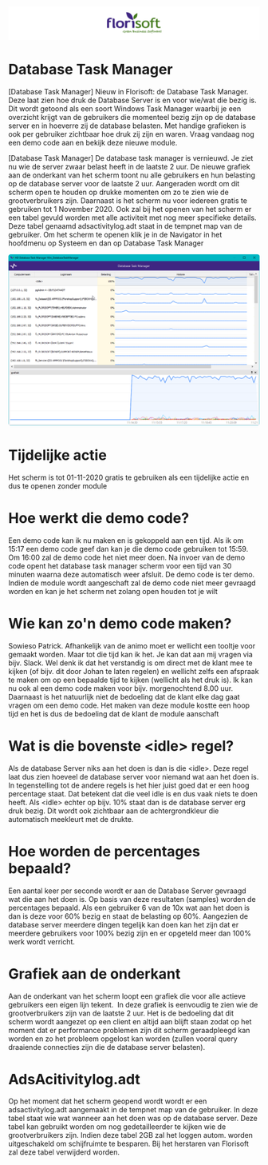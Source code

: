 ![](2022-02-11-15-24-01.png)

# Database Task Manager

\[Database Task Manager\] Nieuw in Florisoft: de Database Task Manager.
Deze laat zien hoe druk de Database Server is en voor wie/wat die bezig
is. Dit wordt getoond als een soort Windows Task Manager waarbij je een
overzicht krijgt van de gebruikers die momenteel bezig zijn op de
database server en in hoeverre zij de database belasten. Met handige
grafieken is ook per gebruiker zichtbaar hoe druk zij zijn en waren.
Vraag vandaag nog een demo code aan en bekijk deze nieuwe module.

\[Database Task Manager\] De database task manager is vernieuwd. Je ziet
nu wie de server zwaar belast heeft in de laatste 2 uur. De nieuwe
grafiek aan de onderkant van het scherm toont nu alle gebruikers en hun
belasting op de database server voor de laatste 2 uur. Aangeraden wordt
om dit scherm open te houden op drukke momenten om zo te zien wie de
grootverbruikers zijn. Daarnaast is het scherm nu voor iedereen gratis
te gebruiken tot 1 November 2020. Ook zal bij het openen van het scherm
er een tabel gevuld worden met alle activiteit met nog meer specifieke
details. Deze tabel genaamd adsactivitylog.adt staat in de tempnet map
van de gebruiker. Om het scherm te openen klik je in de Navigator in het
hoofdmenu op Systeem en dan op Database Task Manager

<img src=".Database Task Manager.docx\media\image1.png" />

# Tijdelijke actie

Het scherm is tot 01-11-2020 gratis te gebruiken als een tijdelijke
actie en dus te openen zonder module

# Hoe werkt die demo code?

Een demo code kan ik nu maken en is gekoppeld aan een tijd. Als ik om
15:17 een demo code geef dan kan je die demo code gebruiken tot 15:59.
Om 16:00 zal de demo code het niet meer doen. Na invoer van de demo code
opent het database task manager scherm voor een tijd van 30 minuten
waarna deze automatisch weer afsluit. De demo code is ter demo. Indien
de module wordt aangeschaft zal de demo code niet meer gevraagd worden
en kan je het scherm net zolang open houden tot je wilt

# Wie kan zo'n demo code maken?

Sowieso Patrick. Afhankelijk van de animo moet er wellicht een tooltje
voor gemaakt worden. Maar tot die tijd kan ik het. Je kan dat aan mij
vragen via bijv. Slack. Wel denk ik dat het verstandig is om direct met
de klant mee te kijken (of bijv. dit door Johan te laten regelen) en
wellicht zelfs een afspraak te maken om op een bepaalde tijd te kijken
(wellicht als het druk is). Ik kan nu ook al een demo code maken voor
bijv. morgenochtend 8.00 uur. Daarnaast is het natuurlijk niet de
bedoeling dat de klant elke dag gaat vragen om een demo code. Het maken
van deze module kostte een hoop tijd en het is dus de bedoeling dat de
klant de module aanschaft

# Wat is die bovenste &lt;idle&gt; regel?

Als de database Server niks aan het doen is dan is die &lt;idle&gt;.
Deze regel laat dus zien hoeveel de database server voor niemand wat aan
het doen is. In tegenstelling tot de andere regels is het hier juist
goed dat er een hoog percentage staat. Dat betekent dat die veel idle is
en dus vaak niets te doen heeft. Als &lt;idle&gt; echter op bijv. 10%
staat dan is de database server erg druk bezig. Dit wordt ook zichtbaar
aan de achtergrondkleur die automatisch meekleurt met de drukte.

# Hoe worden de percentages bepaald?

Een aantal keer per seconde wordt er aan de Database Server gevraagd wat
die aan het doen is. Op basis van deze resultaten (samples) worden de
percentages bepaald. Als een gebruiker 6 van de 10x wat aan het doen is
dan is deze voor 60% bezig en staat de belasting op 60%. Aangezien de
database server meerdere dingen tegelijk kan doen kan het zijn dat er
meerdere gebruikers voor 100% bezig zijn en er opgeteld meer dan 100%
werk wordt verricht.

# Grafiek aan de onderkant

Aan de onderkant van het scherm loopt een grafiek die voor alle actieve
gebruikers een eigen lijn tekent.  In deze grafiek is eenvoudig te zien
wie de grootverbruikers zijn van de laatste 2 uur. Het is de bedoeling
dat dit scherm wordt aangezet op een client en altijd aan blijft staan
zodat op het moment dat er performance problemen zijn dit scherm
geraadpleegd kan worden en zo het probleem opgelost kan worden (zullen
vooral query draaiende connecties zijn die de database server belasten).

# AdsAcitivitylog.adt

Op het moment dat het scherm geopend wordt wordt er een
adsactivitylog.adt aangemaakt in de tempnet map van de gebruiker. In
deze tabel staat wie wat wanneer aan het doen was op de database server.
Deze tabel kan gebruikt worden om nog gedetailleerder te kijken wie de
grootverbruikers zijn. Indien deze tabel 2GB zal het loggen autom.
worden uitgeschakeld om schijfruimte te besparen. Bij het herstaren van
Florisoft zal deze tabel verwijderd worden.
